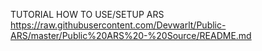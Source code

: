 TUTORIAL HOW TO USE/SETUP ARS
https://raw.githubusercontent.com/Devwarlt/Public-ARS/master/Public%20ARS%20-%20Source/README.md
